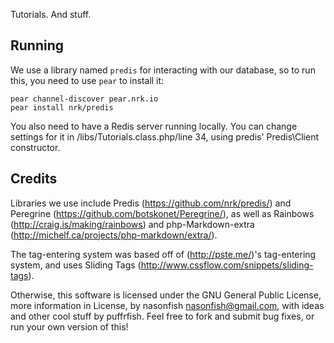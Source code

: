 Tutorials. And stuff.

## Running

We use a library named `predis` for interacting with our database, so to run this, you need to use `pear` to install it:

    pear channel-discover pear.nrk.io
    pear install nrk/predis

You also need to have a Redis server running locally. You can change settings for it in /libs/Tutorials.class.php/line 34,
using predis' Predis\Client constructor.

## Credits

Libraries we use include Predis (https://github.com/nrk/predis/) and Peregrine (https://github.com/botskonet/Peregrine/), as well as Rainbows (http://craig.is/making/rainbows) and php-Markdown-extra (http://michelf.ca/projects/php-markdown/extra/).

The tag-entering system was based off of (<http://pste.me/>)'s tag-entering system, and uses Sliding Tags (http://www.cssflow.com/snippets/sliding-tags).

Otherwise, this software is licensed under the GNU General Public License, more information in License,
by nasonfish <nasonfish@gmail.com>, with ideas and other cool stuff by puffrfish. Feel free to fork and submit bug fixes, or run your own version of this!
